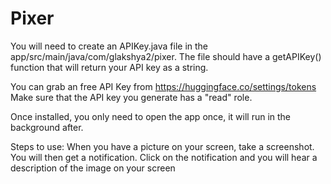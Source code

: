 # Pixer

You will need to create an APIKey.java file in the app/src/main/java/com/glakshya2/pixer. The file should have a getAPIKey() function that will return your API key as a string.

You can grab an free API Key from https://huggingface.co/settings/tokens
Make sure that the API key you generate has a "read" role.

Once installed, you only need to open the app once, it will run in the background after.

Steps to use:
When you have a picture on your screen, take a screenshot.
You will then get a notification.
Click on the notification and you will hear a description of the image on your screen
